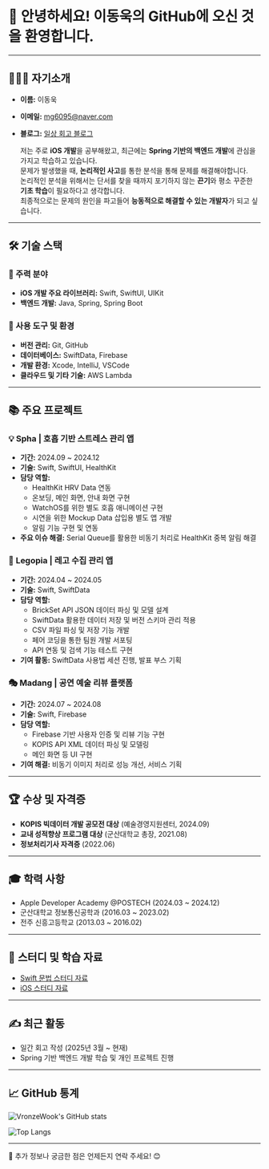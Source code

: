 # 👋 안녕하세요! 이동욱의 GitHub에 오신 것을 환영합니다.

---

## 🙋🏻‍♂️ 자기소개

- **이름:** 이동욱  
- **이메일:** mg6095@naver.com  
- **블로그:** [일상 회고 블로그](https://blog.naver.com/mg6095)

  저는 주로 **iOS 개발**을 공부해왔고, 최근에는 **Spring 기반의 백엔드 개발**에 관심을 가지고 학습하고 있습니다. <br>
  문제가 발생했을 때, **논리적인 사고**를 통한 분석을 통해 문제를 해결해야합니다. <br>
  논리적인 분석을 위해서는 단서를 찾을 때까지 포기하지 않는 **끈기**와 평소 꾸준한 **기초 학습**이 필요하다고 생각합니다. <br>
  최종적으로는 문제의 원인을 파고들어 **능동적으로 해결할 수 있는 개발자**가 되고 싶습니다. <br>

---

## 🛠 기술 스택

### 📌 주력 분야
- **iOS 개발 주요 라이브러리:** Swift, SwiftUI, UIKit
- **백엔드 개발:** Java, Spring, Spring Boot

### 📌 사용 도구 및 환경
- **버전 관리:** Git, GitHub  
- **데이터베이스:** SwiftData, Firebase  
- **개발 환경:** Xcode, IntelliJ, VSCode  
- **클라우드 및 기타 기술:** AWS Lambda

---

## 📚 주요 프로젝트

### 💡 **Spha | 호흡 기반 스트레스 관리 앱**
- **기간:** 2024.09 ~ 2024.12
- **기술:** Swift, SwiftUI, HealthKit
- **담당 역할:**
  - HealthKit HRV Data 연동
  - 온보딩, 메인 화면, 안내 화면 구현
  - WatchOS를 위한 별도 호흡 애니메이션 구현
  - 시연을 위한 Mockup Data 삽입용 별도 앱 개발
  - 알림 기능 구현 및 연동
- **주요 이슈 해결:** Serial Queue를 활용한 비동기 처리로 HealthKit 중복 알림 해결

### 🧩 **Legopia | 레고 수집 관리 앱**
- **기간:** 2024.04 ~ 2024.05
- **기술:** Swift, SwiftData
- **담당 역할:**
  - BrickSet API JSON 데이터 파싱 및 모델 설계
  - SwiftData 활용한 데이터 저장 및 버전 스키마 관리 적용
  - CSV 파일 파싱 및 저장 기능 개발
  - 페어 코딩을 통한 팀원 개발 서포팅
  - API 연동 및 검색 기능 테스트 구현
- **기여 활동:** SwiftData 사용법 세션 진행, 발표 부스 기획

### 🎭 **Madang | 공연 예술 리뷰 플랫폼**
- **기간:** 2024.07 ~ 2024.08
- **기술:** Swift, Firebase
- **담당 역할:**
  - Firebase 기반 사용자 인증 및 리뷰 기능 구현
  - KOPIS API XML 데이터 파싱 및 모델링
  - 메인 화면 등 UI 구현
- **기여 해결:** 비동기 이미지 처리로 성능 개선, 서비스 기획

---

## 🏆 수상 및 자격증

- **KOPIS 빅데이터 개발 공모전 대상** (예술경영지원센터, 2024.09)
- **교내 성적향상 프로그램 대상** (군산대학교 총장, 2021.08)
- **정보처리기사 자격증** (2022.06)

---

## 🎓 학력 사항

- Apple Developer Academy @POSTECH (2024.03 ~ 2024.12)
- 군산대학교 정보통신공학과 (2016.03 ~ 2023.02)
- 전주 신흥고등학교 (2013.03 ~ 2016.02)

---

## 📖 스터디 및 학습 자료

- [Swift 문법 스터디 자료](https://inexpensive-galaxy-e6e.notion.site/Swift-3-59043582fcc24d929a77ba2fe3c1535b)
- [iOS 스터디 자료](https://bouncy-atmosphere-6ef.notion.site/UIKit-2bbd0c7841c74e6ab396d0ef08ca0fab)

---

## ✍️ 최근 활동

- 일간 회고 작성 (2025년 3월 ~ 현재)
- Spring 기반 백엔드 개발 학습 및 개인 프로젝트 진행

---

## 📈 GitHub 통계

![VronzeWook's GitHub stats](https://github-readme-stats.vercel.app/api?username=VronzeWook&show_icons=true)

![Top Langs](https://github-readme-stats.vercel.app/api/top-langs/?username=VronzeWook&layout=compact)

---

💬 추가 정보나 궁금한 점은 언제든지 연락 주세요! 😊
